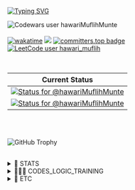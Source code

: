 <!-- ![e1d8e1efd2a1b4be24a78a86efbb0436-removebg-preview(1)](https://u![524-5248302_download-png-transparent-png](https://github.com/hawariMuflihMunte/hawariMuflihMunte/assets/90821837/5c425c6e-97f4-406d-973b-2a14fddcafc3)
ser-images.githubusercontent.com/90821837/229355085-39d3a18a-dfd2-456d-b218-593eec9476c9.png) -->

<a href="https://git.io/typing-svg"><img src="https://readme-typing-svg.herokuapp.com?font=Fira+Code&weight=500&size=24&duration=450&pause=900&color=8A01F7&background=FFFFFF00&center=true&random=true&width=500&lines=0%3A);X-(;%3E_%3C*;-o%2C%2Co%2C%2Co';(%5E%5E)%2F%2F;(B-I%3D;%3C+%7C-);%7C-I;%3E%3E---%3E%3E;i+%3C%3D+n+%3C+j;(%EF%BC%9B%E4%B8%80_%E4%B8%80);%E2%8A%82(%EF%BF%A3(%E5%B7%A5)%EF%BF%A3)%E2%8A%83;(%23_%23);%3E%2F%2F%3C;%40_%40;%5B%3D%E2%82%80%3D%3D%E2%82%80%5D;(%3D%E2%97%91%E1%86%BA%E2%97%90%3D);%EF%BC%BC(%EF%BC%BEO%EF%BC%BE)%EF%BC%8F;%E2%9C%BA%E2%97%9F(%E2%80%A2%E2%80%BF%E2%80%A2)%E2%97%9E%E2%9C%BA;%E2%95%B9%EF%B9%8F%E2%95%B9;%3D%3F;B);(%2F)o%2C%2Co(%2F);T%5ET;%5C(%5Eo%5C)+(%2Fo%5E)%2F;(%E2%96%80%CC%BF%C4%B9%CC%AF%E2%96%80%CC%BF+%CC%BF);(%2B_%2B);%5E(%23%EF%BD%80%E2%88%80%C2%B4)_%CE%A8;%2F%2F_%5E;%E3%83%BD(%E2%98%85%CF%89%E2%98%85)%E3%83%8E;(%E0%B8%87+%E2%80%A2%CC%80%E3%82%9D%E2%80%A2%CC%81)%E0%B8%87;%E1%95%A6(%C3%B2_%C3%B3%CB%87)%E1%95%A4;%EF%B8%BB%E2%94%B3%E3%83%86%3D%E4%B8%80;BD;%5B%E2%80%A2.%E2%80%A2%E0%B8%B4%5D;(%E2%99%A5_%E2%99%A5);8(%3E_%3C)8;%7C(%EF%BF%A33%EF%BF%A3)%7C;%C2%A4%5C(+%60%E2%8C%82%C2%B4+)%2F%C2%A4;%5Eo%5E;(%E2%95%AF%CB%98+-%CB%98+)%E2%95%AF;%60%3Do%3D%5Eo%3E;%5B%3A%7C%5D;%E2%97%94%CC%AF%E2%97%94;Y_Y;%E1%B6%98+%E1%B5%92%E1%B4%A5%E1%B5%92%E1%B6%85;(+%C2%B4-%CF%89%EF%BD%A5)%EF%B8%BB%E2%94%BB%E2%94%B3%E2%95%90%E2%95%90%E2%94%81%E4%B8%80;%E2%94%AC%E2%94%B4%E2%94%AC%E2%94%B4%E2%94%A4(%EF%BD%A5_%E2%94%9C%E2%94%AC%E2%94%B4%E2%94%AC%E2%94%B4;o()xxx%5B%7B%3A%3A%3A%3A%3A%3A%3A%3A%3A%3A%3E;(%C2%B4%3E_%E2%97%8F)%E3%83%A1(%E2%97%8F_%3C%EF%BD%80);(%5E%E2%80%BF%E2%97%95)" alt="Typing SVG" /></a>

![Codewars user hawariMuflihMunte](https://www.codewars.com/users/hawariMuflihMunte/badges/large)\
\
[![wakatime](https://wakatime.com/badge/user/9080e4a2-4bfc-4500-b7b1-082b2c6c5a6b.svg)](https://wakatime.com/@9080e4a2-4bfc-4500-b7b1-082b2c6c5a6b) ![](https://komarev.com/ghpvc/?username=hawariMuflihMunte&style=flat&color=blueviolet) [![committers.top badge](https://user-badge.committers.top/indonesia/hawariMuflihMunte.svg)](https://user-badge.committers.top/indonesia/hawariMuflihMunte)\
[![LeetCode user hawari_muflih](https://img.shields.io/badge/dynamic/json?style=flat&labelColor=black&color=%23ffa116&label=Solved&query=solved&url=https%3A%2F%2Fbadge.xyli.tech/%2Fapi%2Fusers%2Fhawari_muflih&logo=leetcode&logoColor=yellow)](https://leetcode.com/hawari_muflih/)

<br>

| Current Status  |
|:-:|
| [![Status for @hawariMuflihMunte](https://badge.stateful.com/hawariMuflihMunte/status.svg)](https://app.stateful.com/@hawariMuflihMunte)  |
| [![Status for @hawariMuflihMunte](https://badge.stateful.com/hawariMuflihMunte/dnd.svg)](https://app.stateful.com/@hawariMuflihMunte) |

<br>

<!-- [![Typing SVG](https://readme-typing-svg.demolab.com?font=Fira+Code&size=21&pause=1000&width=435&lines=Hello+there+%F0%9F%91%8B;my+name+is+Hawari+Muflih+Munte;nice+to+meet+you+%F0%9F%98%8A)](https://git.io/typing-svg) -->

<br>

![GitHub Trophy](https://github-profile-trophy.vercel.app/?username=hawariMuflihMunte&row=2&column=3&theme=tokyonight&margin-w=30&margin-h=24&no-frame=true)

<br>

<details>
 <summary>📓 STATS</summary>

 <br>
 
 [![Hawari's GitHub stats](https://github-readme-stats.vercel.app/api?username=hawariMuflihMunte&theme=tokyonight&count_private=true&include_all_commits=true&show_icons=true&border_radius=0&hide_border=true)]()

 [![GitHub Streak](https://streak-stats.demolab.com?user=hawariMuflihMunte&theme=tokyonight&hide_border=true&border_radius=0.25&date_format=j%20M%5B%20Y%5D)](https://git.io/streak-stats)

 [![Top Langs](https://github-readme-stats.vercel.app/api/top-langs/?username=hawariMuflihMunte&layout=compact&theme=tokyonight&border_radius=0&hide_border=true&hide_progress=true&langs_count=25)]()

 <details>
  <summary>➕ Additional</summary>

  <br>

  [![Hawari's wakatime stats](https://github-readme-stats.vercel.app/api/wakatime?username=hawariMuflihMunte&theme=tokyonight&include_all_commits=true&border_radius=0&hide_border=true)](https://github.com/anuraghazra/github-readme-stats)

 </details>

</details>

<details>
 <summary>👨🏼‍💻 CODES_LOGIC_TRAINING</summary>

 <ul>
  <li>
   <a href="https://tlx.toki.id/profiles/hawari_muflih">TLX</a>
  </li>
  <li>
   <a href="https://www.codewars.com/users/hawariMuflihMunte">Codewars</a>
  </li>
  <li>
   <a href="https://codeforces.com/profile/hawari_muflih">Codeforces</a>
  </li>
 </ul>
 
</details>

<details>
 <summary>👀 ETC</summary>

 <hr>

<details>
 <summary>💗</summary>

 <h4>Senjougahara Hitagi</h4>

 <img src="https://3.bp.blogspot.com/-C0Vqff9M5kg/VrARw5HUSlI/AAAAAAAAXUE/tPpCuxIeneo/s1600/Omake%2BGif%2BAnime%2B-%2BKoyomimonogatari%2B-%2BEpisode%2B4%2B-%2BSenjougahara%2BYoga.gif" alt="A beautiful girl with purple hair doing yoga" loading="lazy" />

 <img src="https://github.com/hawariMuflihMunte/hawariMuflihMunte/assets/90821837/6c1cc0bf-2f80-427c-a8c9-bf3dedda355a" alt="My Waifu. Senjougahara Hitagi" width="500" />
 
</details>
 
[![Typing SVG](https://readme-typing-svg.demolab.com?font=Fira+Code&size=18&duration=3000&pause=500&color=BB71BE&width=620&lines=console.log('Thanks+for+visiting+my+profile');--------------------------------+%3Av;Thanks+for+visiting+my+profile;%3E_)](https://git.io/typing-svg)
 
</details>

<br>

<!-- 
<details>
 <summary></summary>
</details> -->
